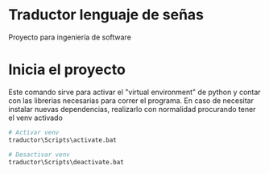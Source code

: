 # Traductor lenguaje de señas
Proyecto para ingeniería de software

# Inicia el proyecto
Este comando sirve para activar el "virtual environment" de python y contar con las librerias necesarias para correr el programa.
En caso de necesitar instalar nuevas dependencias, realizarlo con normalidad procurando tener el venv activado

```bash
# Activar venv
traductor\Scripts\activate.bat
```

```bash
# Desactivar venv
traductor\Scripts\deactivate.bat